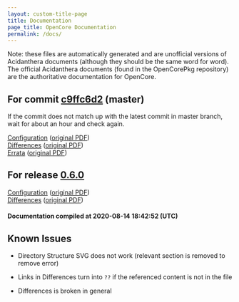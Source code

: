 ```yaml
---
layout: custom-title-page
title: Documentation
page_title: OpenCore Documentation
permalink: /docs/
---
```

Note: these files are automatically generated and are unofficial versions of Acidanthera documents (although they should be the same word for word). The official Acidanthera documents (found in the OpenCorePkg repository) are the authoritative documentation for OpenCore.

## For commit [c9ffc6d2](https://github.com/acidanthera/OpenCorePkg/tree/c9ffc6d2f5d0eb91e9e53eecc173389f2c47e662) (master)

If the commit does not match up with the latest commit in master branch, wait for about an hour and check again.

[Configuration](latest/Configuration.html) ([original PDF](https://github.com/acidanthera/OpenCorePkg/blob/c9ffc6d2f5d0eb91e9e53eecc173389f2c47e662/Docs/Configuration.pdf))
<br>
[Differences](latest/Differences.html) ([original PDF](https://github.com/acidanthera/OpenCorePkg/blob/c9ffc6d2f5d0eb91e9e53eecc173389f2c47e662/Docs/Differences/Differences.pdf))
<br>
[Errata](latest/Errata.html) ([original PDF](https://github.com/acidanthera/OpenCorePkg/blob/c9ffc6d2f5d0eb91e9e53eecc173389f2c47e662/Docs/Errata/Errata.pdf))

## For release [0.6.0](https://github.com/acidanthera/OpenCorePkg/tree/0.6.0)

[Configuration](release/Configuration.html) ([original PDF](https://github.com/acidanthera/OpenCorePkg/blob/0.6.0/Docs/Configuration.pdf))
<br>
[Differences](release/Differences.html) ([original PDF](https://github.com/acidanthera/OpenCorePkg/blob/0.6.0/Docs/Differences/Differences.pdf))

#### Documentation compiled at 2020-08-14 18:42:52 (UTC)

## Known Issues

* Directory Structure SVG does not work (relevant section is removed to remove error)

* Links in Differences turn into `??` if the referenced content is not in the file

* Differences is broken in general
